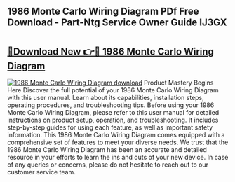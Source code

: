 ## 1986 Monte Carlo Wiring Diagram PDf Free Download - Part-Ntg Service Owner Guide IJ3GX

# <h2><a href="http://dfmv2xn.blite.top/?on=1986+Monte+Carlo+Wiring+Diagram">🔗Download New 👉🔴 1986 Monte Carlo Wiring Diagram</a></h2>

[![1986 Monte Carlo Wiring Diagram download](https://i.imgur.com/lujVjoI.png)](http://dfmv2xn.blite.top/?on=1986+Monte+Carlo+Wiring+Diagram)
Product Mastery Begins Here Discover the full potential of your 1986 Monte Carlo Wiring Diagram with this user manual. Learn about its capabilities, installation steps, operating procedures, and troubleshooting tips. Before using your 1986 Monte Carlo Wiring Diagram, please refer to this user manual for detailed instructions on product setup, operation, and troubleshooting. It includes step-by-step guides for using each feature, as well as important safety information. This 1986 Monte Carlo Wiring Diagram comes equipped with a comprehensive set of features to meet your diverse needs. We trust that the 1986 Monte Carlo Wiring Diagram has been an accurate and detailed resource in your efforts to learn the ins and outs of your new device. In case of any queries or concerns, please do not hesitate to reach out to our customer service team.
